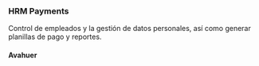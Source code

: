 ### HRM Payments
Control de empleados y la gestión de datos personales, así como generar planillas de pago y reportes.
#### Avahuer
